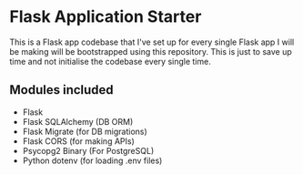 # Flask Application Starter

This is a Flask app codebase that I've set up for every single Flask app I will be making will be bootstrapped
using this repository. This is just to save up time and not initialise the codebase every single time.

## Modules included
- Flask
- Flask SQLAlchemy (DB ORM)
- Flask Migrate (for DB migrations)
- Flask CORS (for making APIs)
- Psycopg2 Binary (For PostgreSQL)
- Python dotenv (for loading .env files)
